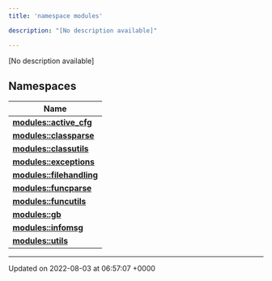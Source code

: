 ```yaml
---
title: 'namespace modules'

description: "[No description available]"

---
```







[No description available]

## Namespaces

| Name           |
| -------------- |
| **[modules::active_cfg](/documentation/code/gambit_2/namespaces/namespacemodules_1_1active__cfg/)**  |
| **[modules::classparse](/documentation/code/gambit_2/namespaces/namespacemodules_1_1classparse/)**  |
| **[modules::classutils](/documentation/code/gambit_2/namespaces/namespacemodules_1_1classutils/)**  |
| **[modules::exceptions](/documentation/code/gambit_2/namespaces/namespacemodules_1_1exceptions/)**  |
| **[modules::filehandling](/documentation/code/gambit_2/namespaces/namespacemodules_1_1filehandling/)**  |
| **[modules::funcparse](/documentation/code/gambit_2/namespaces/namespacemodules_1_1funcparse/)**  |
| **[modules::funcutils](/documentation/code/gambit_2/namespaces/namespacemodules_1_1funcutils/)**  |
| **[modules::gb](/documentation/code/gambit_2/namespaces/namespacemodules_1_1gb/)**  |
| **[modules::infomsg](/documentation/code/gambit_2/namespaces/namespacemodules_1_1infomsg/)**  |
| **[modules::utils](/documentation/code/gambit_2/namespaces/namespacemodules_1_1utils/)**  |






-------------------------------

Updated on 2022-08-03 at 06:57:07 +0000